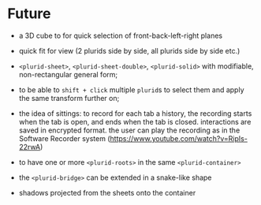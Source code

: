 <link rel="stylesheet" type="text/css" href="style.css">

# Future


+ a 3D cube to for quick selection of front-back-left-right planes

+ quick fit for view (2 plurids side by side, all plurids side by side etc.)

+ `<plurid-sheet>`, `<plurid-sheet-double>`, `<plurid-solid>` with modifiable, non-rectangular general form;

+ to be able to `shift + click` multiple `plurid`s to select them and apply the same transform further on;

+ the idea of sittings: to record for each tab a history, the recording starts when the tab is open, and ends when the tab is closed. interactions are saved in encrypted format. the user can play the recording as in the Software Recorder system (https://www.youtube.com/watch?v=RipIs-22rwA)

+ to have one or more `<plurid-roots>` in the same `<plurid-container>`

+ the `<plurid-bridge>` can be extended in a snake-like shape

+ shadows projected from the sheets onto the container
